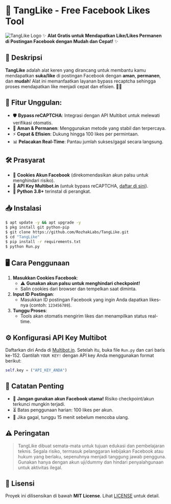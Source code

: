 # 🚀 TangLike - Free Facebook Likes Tool

![TangLike Logo](https://github.com/user-attachments/assets/70ff31f7-0abf-4258-84aa-e3d05fcc85bb)
✨ **Alat Gratis untuk Mendapatkan Like/Likes Permanen di Postingan Facebook dengan Mudah dan Cepat!** ✨

## 📜 Deskripsi

**TangLike** adalah alat keren yang dirancang untuk membantu kamu mendapatkan **suka/like** di postingan Facebook dengan **aman**, **permanen**, dan **mudah**! Alat ini memanfaatkan layanan bypass recaptcha sehingga proses mendapatkan like menjadi cepat dan efisien. 🚀✨

## 🔗 **Fitur Unggulan**:

- 🛡️ **Bypass reCAPTCHA**: Integrasi dengan API Multibot untuk melewati verifikasi otomatis.
- 🌟 **Aman & Permanen**: Menggunakan metode yang stabil dan terpercaya.
- ⚡ **Cepat & Efisien**: Dukung hingga 100 likes per permintaan.
- 📊 **Pelacakan Real-Time**: Pantau jumlah sukses/gagal secara langsung.

## 🛠️ Prasyarat

- 🍪 **Cookies Akun Facebook** (direkomendasikan akun palsu untuk menghindari risiko).
- 🔑 **API Key Multibot.in** (untuk bypass reCAPTCHA, [daftar di sini](https://multibot.in/dashboard/signup.php)).
- 🐍 **Python 3.8+** terinstal di perangkat.

## 📥 Instalasi

```bash
$ apt update -y && apt upgrade -y
$ pkg install git python-pip
$ git clone https://github.com/RozhakLabs/TangLike.git
$ cd "TangLike"
$ pip install -r requirements.txt
$ python Run.py
```

## 🖥️ Cara Penggunaan

1. **Masukkan Cookies Facebook**:
   - ⚠️ **Gunakan akun palsu untuk menghindari checkpoint!**
   - Salin cookies dari browser dan tempelkan saat diminta.
2. **Input ID Postingan**:
   - Masukkan ID postingan Facebook yang ingin Anda dapatkan likes-nya (contoh: `123456789`).
3. **Tunggu Proses**:
   - Tools akan otomatis mengirim likes dan menampilkan status real-time.

## ⚙️ Konfigurasi API Key Multibot

Daftarkan diri Anda di [Multibot.in](https://multibot.in/dashboard/signup.php). Setelah itu, buka file `Run.py` dan cari baris ke-152. Gantilah `YOUR KEY!` dengan API key Anda menggunakan format berikut:  

```python
self.key = ("API_KEY_ANDA")
```

## 📌 Catatan Penting

- 🚫 **Jangan gunakan akun Facebook utama!** Risiko checkpoint/akun terkunci mungkin terjadi.
- ⏳ Batas penggunaan harian: 100 likes per akun.
- 🔄 Jika gagal, tunggu 15 menit sebelum mencoba ulang.

## ⚠️ Peringatan

> TangLike dibuat semata-mata untuk tujuan edukasi dan pembelajaran teknis. Segala risiko, termasuk pelanggaran kebijakan Facebook atau hukum yang berlaku, sepenuhnya menjadi tanggung jawab pengguna. Gunakan hanya dengan akun uji/dummy dan hindari penyalahgunaan untuk aktivitas ilegal.

## 📜 Lisensi

Proyek ini dilisensikan di bawah **MIT License**. Lihat [LICENSE](LICENSE) untuk detail.